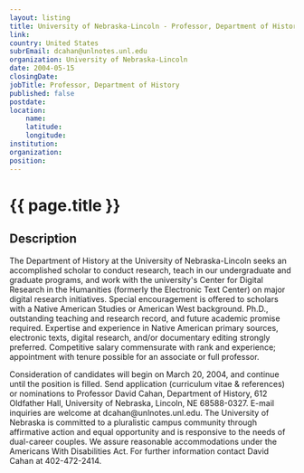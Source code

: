 ```yaml
---
layout: listing
title: University of Nebraska-Lincoln - Professor, Department of History
link:
country: United States
subrEmail: dcahan@unlnotes.unl.edu
organization: University of Nebraska-Lincoln 
date: 2004-05-15
closingDate: 
jobTitle: Professor, Department of History
published: false
postdate:
location:
    name: 
    latitude: 
    longitude: 
institution: 
organization: 
position: 
--- 
```



# {{ page.title }}

## Description



<p>The Department of History at the University of Nebraska-Lincoln seeks an accomplished scholar to conduct research, teach in our undergraduate and graduate programs, and work with the university's Center for Digital Research in the Humanities (formerly the Electronic Text Center) on major digital research initiatives. Special encouragement is offered to scholars with a Native American Studies or American West background. Ph.D., outstanding teaching and research record, and future academic promise required. Expertise and experience in Native American primary sources, electronic texts, digital research, and/or documentary editing strongly preferred. Competitive salary commensurate with rank and experience; appointment with tenure possible for an associate or full professor. </p>

<p>Consideration of candidates will begin on March 20, 2004, and continue until the position is filled. Send application (curriculum vitae & references) or nominations to Professor David Cahan, Department of History, 612 Oldfather Hall, University of Nebraska, Lincoln, NE 68588-0327. E-mail inquiries are welcome at dcahan@unlnotes.unl.edu. The University of Nebraska is committed to a pluralistic campus community through affirmative action and equal opportunity and is responsive to the needs of dual-career couples. We assure reasonable accommodations under the Americans With Disabilities Act. For further information contact David Cahan at 402-472-2414.<p>

